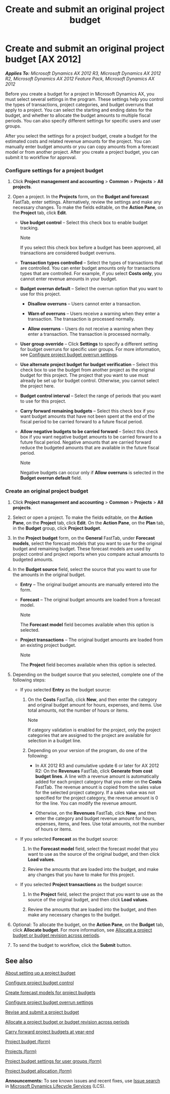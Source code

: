 ﻿---
title: Create and submit an original project budget
TOCTitle: Create and submit an original project budget
ms:assetid: aab445d0-783a-497b-96ce-d0b8fc819e47
ms:mtpsurl: https://technet.microsoft.com/en-us/library/Hh242692(v=AX.60)
ms:contentKeyID: 36058903
ms.date: 10/06/2014
mtps_version: v=AX.60
f1_keywords:
- project
- budget
- project budget
- original budget
- original project budget
---

# Create and submit an original project budget [AX 2012]


_**Applies To:** Microsoft Dynamics AX 2012 R3, Microsoft Dynamics AX 2012 R2, Microsoft Dynamics AX 2012 Feature Pack, Microsoft Dynamics AX 2012_

Before you create a budget for a project in Microsoft Dynamics AX, you must select several settings in the program. These settings help you control the types of transactions, project categories, and budget overruns that apply to a project. You can select the starting and ending dates for the budget, and whether to allocate the budget amounts to multiple fiscal periods. You can also specify different settings for specific users and user groups.

After you select the settings for a project budget, create a budget for the estimated costs and related revenue amounts for the project. You can manually enter budget amounts or you can copy amounts from a forecast model or from another project. After you create a project budget, you can submit it to workflow for approval.

### Configure settings for a project budget

1.  Click **Project management and accounting** \> **Common** \> **Projects** \> **All projects**.

2.  Open a project. In the **Projects** form, on the **Budget and forecast** FastTab, enter settings. Alternatively, review the settings and make any necessary changes. To make the fields editable, on the **Action Pane**, on the **Project** tab, click **Edit**.
    
      - **Use budget control** – Select this check box to enable budget tracking.
        

        > [!NOTE]
        > <P>If you select this check box before a budget has been approved, all transactions are considered budget overruns.</P>

    
      - **Transaction types controlled** – Select the types of transactions that are controlled. You can enter budget amounts only for transactions types that are controlled. For example, if you select **Costs only**, you cannot enter revenue amounts in your budget.
    
      - **Budget overrun default** – Select the overrun option that you want to use for this project.
        
          - **Disallow overruns** – Users cannot enter a transaction.
        
          - **Warn of overruns** – Users receive a warning when they enter a transaction. The transaction is processed normally.
        
          - **Allow overruns** – Users do not receive a warning when they enter a transaction. The transaction is processed normally.
    
      - **User group override** – Click **Settings** to specify a different setting for budget overruns for specific user groups. For more information, see [Configure project budget overrun settings](configure-project-budget-overrun-settings.md).
    
      - **Use alternate project budget for budget verification** – Select this check box to use the budget from another project as the original budget for this project. The project that you want to use must already be set up for budget control. Otherwise, you cannot select the project here.
    
      - **Budget control interval** – Select the range of periods that you want to use for this project.
    
      - **Carry forward remaining budgets** – Select this check box if you want budget amounts that have not been spent at the end of the fiscal period to be carried forward to a future fiscal period.
    
      - **Allow negative budgets to be carried forward** – Select this check box if you want negative budget amounts to be carried forward to a future fiscal period. Negative amounts that are carried forward reduce the budgeted amounts that are available in the future fiscal period.
        

        > [!NOTE]
        > <P>Negative budgets can occur only if <STRONG>Allow overruns</STRONG> is selected in the <STRONG>Budget overrun default</STRONG> field.</P>



### Create an original project budget

1.  Click **Project management and accounting** \> **Common** \> **Projects** \> **All projects**.

2.  Select or open a project. To make the fields editable, on the **Action Pane**, on the **Project** tab, click **Edit**. On the **Action Pane**, on the **Plan** tab, in the **Budget** group, click **Project budget**.

3.  In the **Project budget** form, on the **General** FastTab, under **Forecast models**, select the forecast models that you want to use for the original budget and remaining budget. These forecast models are used by project control and project reports when you compare actual amounts to budgeted amounts.

4.  In the **Budget source** field, select the source that you want to use for the amounts in the original budget.
    
      - **Entry** – The original budget amounts are manually entered into the form.
    
      - **Forecast** – The original budget amounts are loaded from a forecast model.
        

        > [!NOTE]
        > <P>The <STRONG>Forecast model</STRONG> field becomes available when this option is selected.</P>

    
      - **Project transactions** – The original budget amounts are loaded from an existing project budget.
        

        > [!NOTE]
        > <P>The <STRONG>Project</STRONG> field becomes available when this option is selected.</P>



5.  Depending on the budget source that you selected, complete one of the following steps:
    
      - If you selected **Entry** as the budget source:
        
        1.  On the **Costs** FastTab, click **New**, and then enter the category and original budget amount for hours, expenses, and items. Use total amounts, not the number of hours or items.
            

            > [!NOTE]
            > <P>If category validation is enabled for the project, only the project categories that are assigned to the project are available for selection in a budget line.</P>

        
        2.  Depending on your version of the program, do one of the following:
            
              - In AX 2012 R3 and cumulative update 6 or later for AX 2012 R2: On the **Revenues** FastTab, click **Generate from cost budget lines**. A line with a revenue amount is automatically added for each project category that you enter on the **Costs** FastTab. The revenue amount is copied from the sales value for the selected project category. If a sales value was not specified for the project category, the revenue amount is 0 for the line. You can modify the revenue amount.
            
              - Otherwise, on the **Revenues** FastTab, click **New**, and then enter the category and budget revenue amount for hours, expenses, items, and fees. Use total amounts, not the number of hours or items.
    
      - If you selected **Forecast** as the budget source:
        
        1.  In the **Forecast model** field, select the forecast model that you want to use as the source of the original budget, and then click **Load values**.
        
        2.  Review the amounts that are loaded into the budget, and make any changes that you have to make for this project.
    
      - If you selected **Project transactions** as the budget source:
        
        1.  In the **Project** field, select the project that you want to use as the source of the original budget, and then click **Load values**.
        
        2.  Review the amounts that are loaded into the budget, and then make any necessary changes to the budget.

6.  Optional: To allocate the budget, on the **Action Pane**, on the **Budget** tab, click **Allocate budget**. For more information, see [Allocate a project budget or budget revision across periods](allocate-a-project-budget-or-budget-revision-across-periods.md).

7.  To send the budget to workflow, click the **Submit** button.

## See also

[About setting up a project budget](about-setting-up-a-project-budget.md)

[Configure project budget control](configure-project-budget-control.md)

[Create forecast models for project budgets](create-forecast-models-for-project-budgets.md)

[Configure project budget overrun settings](configure-project-budget-overrun-settings.md)

[Revise and submit a project budget](revise-and-submit-a-project-budget.md)

[Allocate a project budget or budget revision across periods](allocate-a-project-budget-or-budget-revision-across-periods.md)

[Carry forward project budgets at year-end](carry-forward-project-budgets-at-year-end.md)

[Project budget (form)](https://technet.microsoft.com/en-us/library/hh227438\(v=ax.60\))

[Projects (form)](https://technet.microsoft.com/en-us/library/aa585245\(v=ax.60\))

[Project budget settings for user groups (form)](https://technet.microsoft.com/en-us/library/hh242598\(v=ax.60\))

[Project budget allocation (form)](https://technet.microsoft.com/en-us/library/hh242461\(v=ax.60\))

  
**Announcements:** To see known issues and recent fixes, use [Issue search](http://go.microsoft.com/fwlink/?linkid=389258) in [Microsoft Dynamics Lifecycle Services](http://go.microsoft.com/fwlink/?linkid=306505) (LCS).

